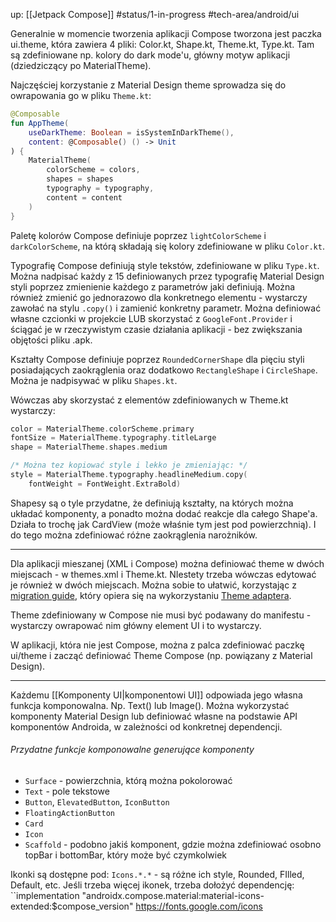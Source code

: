 up: [[Jetpack Compose]]
#status/1-in-progress
#tech-area/android/ui

Generalnie w momencie tworzenia aplikacji Compose tworzona jest paczka ui.theme, która zawiera 4 pliki: Color.kt, Shape.kt, Theme.kt, Type.kt. Tam są zdefiniowane np. kolory do dark mode'u, główny motyw aplikacji (dziedziczący po MaterialTheme).

Najczęściej korzystanie z Material Design theme sprowadza się do owrapowania go w pliku `Theme.kt`:

```kotlin
@Composable
fun AppTheme(
	useDarkTheme: Boolean = isSystemInDarkTheme(),
	content: @Composable() () -> Unit
) {  
	MaterialTheme(
		colorScheme = colors,
		shapes = shapes
		typography = typography, 
		content = content
	)
}
```

Paletę kolorów Compose definiuje poprzez `lightColorScheme` i `darkColorScheme`, na którą składają się kolory zdefiniowane w pliku `Color.kt`.

Typografię Compose definiują style tekstów, zdefiniowane w pliku `Type.kt`. Można nadpisać każdy z 15 definiowanych przez typografię Material Design styli poprzez zmienienie każdego z parametrów jaki definiują. Można również zmienić go jednorazowo dla konkretnego elementu - wystarczy zawołać na stylu `.copy()` i zamienić konkretny parametr.
Można definiować własne czcionki w projekcie LUB skorzystać z `GoogleFont.Provider` i ściągać je w rzeczywistym czasie działania aplikacji - bez zwiększania objętości pliku .apk.

Kształty Compose definiuje poprzez `RoundedCornerShape` dla pięciu styli posiadających zaokrąglenia oraz dodatkowo `RectangleShape` i `CircleShape`. Można je nadpisywać w pliku `Shapes.kt`.


Wówczas aby skorzystać z elementów zdefiniowanych w Theme.kt wystarczy:

```kotlin
color = MaterialTheme.colorScheme.primary
fontSize = MaterialTheme.typography.titleLarge
shape = MaterialTheme.shapes.medium

/* Można tez kopiować style i lekko je zmieniając: */
style = MaterialTheme.typography.headlineMedium.copy(
	fontWeight = FontWeight.ExtraBold)
```
Shapesy są o tyle przydatne, że definiują kształty, na których można układać komponenty, a ponadto można dodać reakcje dla całego Shape'a. Działa to trochę jak CardView (może właśnie tym jest pod powierzchnią). I do tego można zdefiniować różne zaokrąglenia narożników.

---

Dla aplikacji mieszanej (XML i Compose) można definiować theme w dwóch miejscach - w themes.xml i Theme.kt. NIestety trzeba wówczas edytować je również w dwóch miejscach. Można sobie to ułatwić, korzystając z [migration guide](https://developer.android.com/jetpack/compose/designsystems/views-to-compose), który opiera się na wykorzystaniu [Theme adaptera](https://google.github.io/accompanist/themeadapter-material/). 

Theme zdefiniowany w Compose nie musi być podawany do manifestu - wystarczy owrapować nim główny element UI i to wystarczy.

W aplikacji, która nie jest Compose, można z palca zdefiniować paczkę ui/theme i zacząć definiować Theme Compose (np. powiązany z Material Design).

---


Każdemu [[Komponenty UI|komponentowi UI]] odpowiada jego własna funkcja komponowalna. Np. Text() lub Image(). Można wykorzystać komponenty Material Design lub definiować własne na podstawie API komponentów Androida, w zależności od konkretnej dependencji.
###### Przydatne funkcje komponowalne generujące komponenty
- `Surface` - powierzchnia, którą można pokolorować
- `Text` - pole tekstowe
- `Button`, `ElevatedButton`, `IconButton`
- `FloatingActionButton`
- `Card`
- `Icon`
- `Scaffold` - podobno jakiś komponent, gdzie można zdefiniować osobno topBar i bottomBar, który może być czymkolwiek

Ikonki są dostępne pod: `Icons.*.*` - są różne ich style, Rounded, FIlled, Default, etc. Jeśli trzeba więcej ikonek, trzeba dołożyć dependencję: 
``implementation "androidx.compose.material:material-icons-extended:$compose_version"
https://fonts.google.com/icons